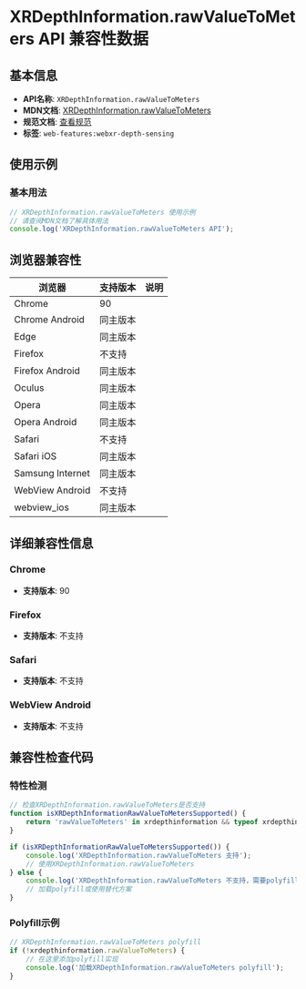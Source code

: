 # XRDepthInformation.rawValueToMeters API 兼容性数据

## 基本信息

- **API名称**: `XRDepthInformation.rawValueToMeters`
- **MDN文档**: [XRDepthInformation.rawValueToMeters](https://developer.mozilla.org/docs/Web/API/XRDepthInformation/rawValueToMeters)
- **规范文档**: [查看规范](https://immersive-web.github.io/depth-sensing/#dom-xrdepthinformation-rawvaluetometers)
- **标签**: `web-features:webxr-depth-sensing`

## 使用示例

### 基本用法

```javascript
// XRDepthInformation.rawValueToMeters 使用示例
// 请查阅MDN文档了解具体用法
console.log('XRDepthInformation.rawValueToMeters API');
```

## 浏览器兼容性

| 浏览器 | 支持版本 | 说明 |
|--------|----------|------|
| Chrome | 90 |  |
| Chrome Android | 同主版本 |  |
| Edge | 同主版本 |  |
| Firefox | 不支持 |  |
| Firefox Android | 同主版本 |  |
| Oculus | 同主版本 |  |
| Opera | 同主版本 |  |
| Opera Android | 同主版本 |  |
| Safari | 不支持 |  |
| Safari iOS | 同主版本 |  |
| Samsung Internet | 同主版本 |  |
| WebView Android | 不支持 |  |
| webview_ios | 同主版本 |  |

## 详细兼容性信息

### Chrome

- **支持版本**: 90

### Firefox

- **支持版本**: 不支持

### Safari

- **支持版本**: 不支持

### WebView Android

- **支持版本**: 不支持

## 兼容性检查代码

### 特性检测

```javascript
// 检查XRDepthInformation.rawValueToMeters是否支持
function isXRDepthInformationRawValueToMetersSupported() {
    return 'rawValueToMeters' in xrdepthinformation && typeof xrdepthinformation.rawValueToMeters === 'function';
}

if (isXRDepthInformationRawValueToMetersSupported()) {
    console.log('XRDepthInformation.rawValueToMeters 支持');
    // 使用XRDepthInformation.rawValueToMeters
} else {
    console.log('XRDepthInformation.rawValueToMeters 不支持，需要polyfill');
    // 加载polyfill或使用替代方案
}
```

### Polyfill示例

```javascript
// XRDepthInformation.rawValueToMeters polyfill
if (!xrdepthinformation.rawValueToMeters) {
    // 在这里添加polyfill实现
    console.log('加载XRDepthInformation.rawValueToMeters polyfill');
}
```

